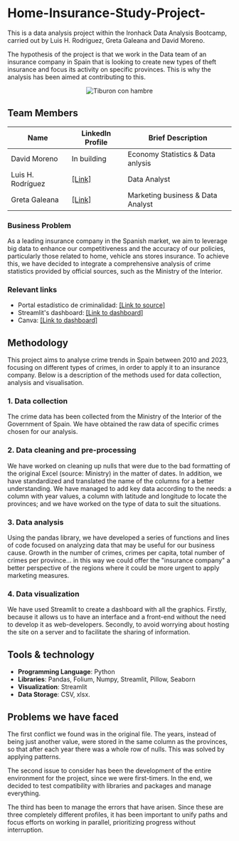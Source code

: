 # Home-Insurance-Study-Project-

This is a data analysis project within the Ironhack Data Analysis Bootcamp, carried out by Luis H. Rodriguez, Greta Galeana and David Moreno.

The hypothesis of the project is that we work in the Data team of an insurance company in Spain that is looking to create new types of theft insurance and focus its activity on specific provinces. This is why the analysis has been aimed at contributing to this.

<p align="center">
<img src="tiburon.gif" alt="Tiburon con hambre">
</p>

</p>

## Team Members

| Name             | LinkedIn Profile | Brief Description |
|------------------|------------------|-------------------|
| David Moreno     | In building      |  Economy Statistics & Data anlysis  |
| Luis H. Rodríguez  | [\[Link\]](https://www.linkedin.com/in/luis-h-rodr%C3%ADguez-fuentes/) | Data Analyst |
| Greta Galeana    | [\[Link\]](https://www.linkedin.com/in/gretagaleana?) | Marketing business & Data Analyst |

### Business Problem
As a leading insurance company in the Spanish market, we aim to leverage big data to enhance our competitiveness and the accuracy of our policies, particularly those related to home, vehicle ans stores insurance. To achieve this, we have decided to integrate a comprehensive analysis of crime statistics provided by official sources, such as the Ministry of the Interior.

### Relevant links

- Portal estadístico de criminalidad: [\[Link to source\]](https://estadisticasdecriminalidad.ses.mir.es/publico/portalestadistico/datos.html?type=pcaxis&path=/Datos1/&file=pcaxis)
- Streamlit's dashboard: [\[Link to dashboard\]](https://crimesspain20102023.streamlit.app/)
- Canva: [\[Link to dashboard\]](https://www.canva.com/design/DAGQiRCcIbU/6GAAFE1814T-iu1EEErD1A/view#1)

## Methodology
This project aims to analyse crime trends in Spain between 2010 and 2023, focusing on different types of crimes, in order to apply it to an insurance company. Below is a description of the methods used for data collection, analysis and visualisation.

### 1. Data collection
The crime data has been collected from the Ministry of the Interior of the Government of Spain. We have obtained the raw data of specific crimes chosen for our analysis.

### 2. Data cleaning and pre-processing
We have worked on cleaning up nulls that were due to the bad formatting of the original Excel (source: Ministry) in the matter of dates.
In addition, we have standardized and translated the name of the columns for a better understanding. We have managed to add key data according to the needs: a column with year values, a column with latitude and longitude to locate the provinces; and we have worked on the type of data to suit the situations.

### 3. Data analysis
Using the pandas library, we have developed a series of functions and lines of code focused on analyzing data that may be useful for our business cause.
Growth in the number of crimes, crimes per capita, total number of crimes per province... in this way we could offer the "insurance company" a better perspective of the regions where it could be more urgent to apply marketing measures.

### 4. Data visualization
We have used Streamlit to create a dashboard with all the graphics. Firstly, because it allows us to have an interface and a front-end without the need to develop it as web-developers.
Secondly, to avoid worrying about hosting the site on a server and to facilitate the sharing of information.

## Tools & technology

- **Programming Language**: Python
- **Libraries**: Pandas, Folium, Numpy, Streamlit, Pillow, Seaborn
- **Visualization**: Streamlit
- **Data Storage**: CSV, xlsx.

## Problems we have faced

The first conflict we found was in the original file. The years, instead of being just another value, were stored in the same column as the provinces, so that after each year there was a whole row of nulls. This was solved by applying patterns.

The second issue to consider has been the development of the entire environment for the project, since we were first-timers. In the end, we decided to test compatibility with libraries and packages and manage everything.

The third has been to manage the errors that have arisen. Since these are three completely different profiles, it has been important to unify paths and focus efforts on working in parallel, prioritizing progress without interruption.

